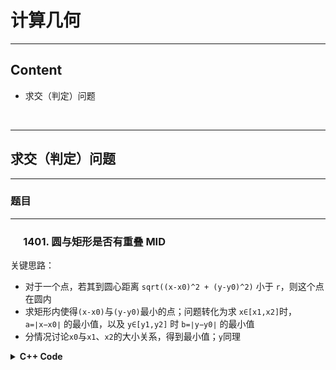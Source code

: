 # 计算几何
---
## Content
- 求交（判定）问题

<br>

------
## 求交（判定）问题
---
### 题目
---
### &emsp; 1401. 圆与矩形是否有重叠 MID
关键思路：  
- 对于一个点，若其到圆心距离 `sqrt((x-x0)^2 + (y-y0)^2)` 小于 `r`，则这个点在圆内
- 求矩形内使得`(x-x0)`与`(y-y0)`最小的点；问题转化为求 `x∈[x1,x2]`时，`a=∣x−x0∣` 的最小值，以及 `y∈[y1,y2]` 时 `b=∣y−y0∣` 的最小值
- 分情况讨论`x0`与`x1`、`x2`的大小关系，得到最小值；`y`同理

<details> 
<summary> <b>C++ Code</b> </summary>

```c++
class Solution {
public:
    bool checkOverlap(int radius, int xCenter, int yCenter, int x1, int y1, int x2, int y2) {
        auto f = [](int i, int j, int k) -> int {
            if(i <= k && k <= j) {
                return 0;
            }
            return k < i ? i - k : k - j;
        };
        int a = f(x1, x2, xCenter);
        int b = f(y1, y2, yCenter);
        return a*a + b*b <= radius*radius;
    }
};
```
</details> 
<br>
